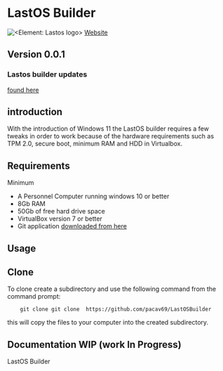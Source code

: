 # LastOS Builder

![<Element: Lastos logo>](<https://cldup.com/E21ACrr4ZJ.png?raw="true" width="100px"  height="100px">)
[Website ](http://www.lastos.org)

## Version 0.0.1

### Lastos builder updates

[found here](https://github.com/pacav69/lastosbuilder-updates)

## introduction

With the introduction of Windows 11 the LastOS builder requires a few tweaks in order to work because of the hardware requirements such as TPM 2.0, secure boot, minimum RAM and HDD in Virtualbox.

## Requirements
Minimum

* A Personnel  Computer running windows 10 or better
* 8Gb RAM
* 50Gb of free hard drive space
* VirtualBox version 7 or better
* Git application [downloaded from here](https://git-scm.com/downloads)

 

## Usage


## Clone

To clone create a subdirectory and use the following command from the command prompt:

        git clone git clone  https://github.com/pacav69/LastOSBuilder
 

this will copy the files to your computer into the created subdirectory.

## Documentation WIP (work In Progress)

LastOS Builder


